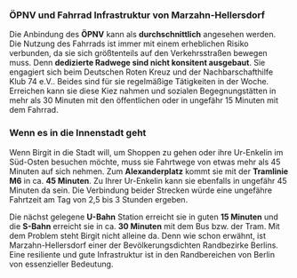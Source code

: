 ### ÖPNV und Fahrrad Infrastruktur von Marzahn-Hellersdorf

Die Anbindung des **ÖPNV** kann als **durchschnittlich** angesehen werden. Die Nutzung des Fahrrads ist immer mit einem erheblichen Risiko verbunden, da sie sich größtenteils auf den Verkehrsstraßen bewegen muss. Denn **dedizierte Radwege sind nicht konsitent ausgebaut**. Sie engagiert sich beim <span class="marker-label" id="marker-label-whitespot-persona-birgit-drk">Deutschen Roten Kreuz</span> und der <span class="marker-label" id="marker-label-whitespot-persona-birgit-klub74">Nachbarschafthilfe Klub 74 e.V.</span>. Beides sind für sie regelmäßige Tätigkeiten in der Woche. Erreichen kann sie diese Kiez nahmen und sozialen Begegnungstätten in mehr als 30 Minuten mit den öffentlichen oder in ungefähr 15 Minuten mit dem Fahrrad.

### Wenn es in die Innenstadt geht

Wenn Birgit in die Stadt will, um Shoppen zu gehen oder ihre Ur-Enkelin im Süd-Osten besuchen möchte, muss sie Fahrtwege von etwas mehr als 45 Minuten auf sich nehmen. Zum **Alexanderplatz** kommt sie mit der **Tramlinie M6** in ca. **45 Minuten**. Zu Ihrer Ur-Enkelin kann sie ebenfalls in ungefähr 45 Minuten da sein. Die Verbindung beider Strecken würde eine ungefähre Fahrtzeit am Tag von 2,5 bis 3 Stunden ergeben.

Die nächst gelegene **U-Bahn** Station erreicht sie in guten **15 Minuten** und die **S-Bahn** erreicht sie in ca. **30 Minuten** mit dem Bus bzw. der Tram. Mit dem Problem steht Birgit nicht alleine da. Denn wie schon erwähnt, ist Marzahn-Hellersdorf einer der Bevölkerungsdichten Randbezirke Berlins.
Eine resiliente und gute Infrastruktur ist in den Randbereichen von Berlin von essenzieller Bedeutung.
